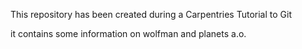This repository has been created during a Carpentries Tutorial to Git

it contains some information on wolfman and planets a.o.
